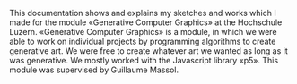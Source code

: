This documentation shows and explains my sketches and works which I made for the module «Generative Computer Graphics» at the Hochschule Luzern.
«Generative Computer Graphics» is a module, in which we were able to work on individual projects by programming algorithms to create generative art. We were free to create whatever art we wanted as long as it was generative. We mostly worked with the Javascript library «p5».
This module was supervised by Guillaume Massol.

